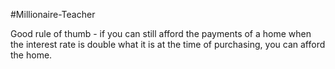 #Millionaire-Teacher

Good rule of thumb - if you can still afford the payments of a home when the interest rate is double what it is at the time of purchasing, you can afford the home.
